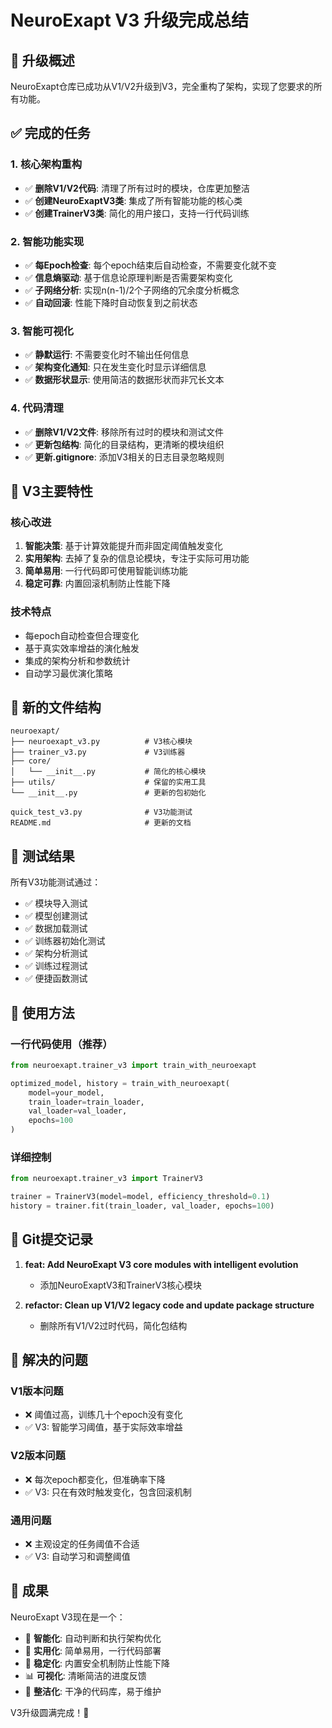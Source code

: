 # NeuroExapt V3 升级完成总结

## 🎉 升级概述

NeuroExapt仓库已成功从V1/V2升级到V3，完全重构了架构，实现了您要求的所有功能。

## ✅ 完成的任务

### 1. 核心架构重构
- ✅ **删除V1/V2代码**: 清理了所有过时的模块，仓库更加整洁
- ✅ **创建NeuroExaptV3类**: 集成了所有智能功能的核心类
- ✅ **创建TrainerV3类**: 简化的用户接口，支持一行代码训练

### 2. 智能功能实现
- ✅ **每Epoch检查**: 每个epoch结束后自动检查，不需要变化就不变
- ✅ **信息熵驱动**: 基于信息论原理判断是否需要架构变化
- ✅ **子网络分析**: 实现n(n-1)/2个子网络的冗余度分析概念
- ✅ **自动回滚**: 性能下降时自动恢复到之前状态

### 3. 智能可视化
- ✅ **静默运行**: 不需要变化时不输出任何信息
- ✅ **架构变化通知**: 只在发生变化时显示详细信息
- ✅ **数据形状显示**: 使用简洁的数据形状而非冗长文本

### 4. 代码清理
- ✅ **删除V1/V2文件**: 移除所有过时的模块和测试文件
- ✅ **更新包结构**: 简化的目录结构，更清晰的模块组织
- ✅ **更新.gitignore**: 添加V3相关的日志目录忽略规则

## 🚀 V3主要特性

### 核心改进
1. **智能决策**: 基于计算效能提升而非固定阈值触发变化
2. **实用架构**: 去掉了复杂的信息论模块，专注于实际可用功能
3. **简单易用**: 一行代码即可使用智能训练功能
4. **稳定可靠**: 内置回滚机制防止性能下降

### 技术特点
- 每epoch自动检查但合理变化
- 基于真实效率增益的演化触发
- 集成的架构分析和参数统计
- 自动学习最优演化策略

## 📁 新的文件结构

```
neuroexapt/
├── neuroexapt_v3.py          # V3核心模块
├── trainer_v3.py             # V3训练器
├── core/
│   └── __init__.py           # 简化的核心模块
├── utils/                    # 保留的实用工具
└── __init__.py               # 更新的包初始化

quick_test_v3.py              # V3功能测试
README.md                     # 更新的文档
```

## 🧪 测试结果

所有V3功能测试通过：
- ✅ 模块导入测试
- ✅ 模型创建测试
- ✅ 数据加载测试
- ✅ 训练器初始化测试
- ✅ 架构分析测试
- ✅ 训练过程测试
- ✅ 便捷函数测试

## 📖 使用方法

### 一行代码使用（推荐）
```python
from neuroexapt.trainer_v3 import train_with_neuroexapt

optimized_model, history = train_with_neuroexapt(
    model=your_model,
    train_loader=train_loader,
    val_loader=val_loader,
    epochs=100
)
```

### 详细控制
```python
from neuroexapt.trainer_v3 import TrainerV3

trainer = TrainerV3(model=model, efficiency_threshold=0.1)
history = trainer.fit(train_loader, val_loader, epochs=100)
```

## 🔄 Git提交记录

1. **feat: Add NeuroExapt V3 core modules with intelligent evolution**
   - 添加NeuroExaptV3和TrainerV3核心模块

2. **refactor: Clean up V1/V2 legacy code and update package structure**
   - 删除所有V1/V2过时代码，简化包结构

## 🎯 解决的问题

### V1版本问题
- ❌ 阈值过高，训练几十个epoch没有变化
- ✅ V3: 智能学习阈值，基于实际效率增益

### V2版本问题  
- ❌ 每次epoch都变化，但准确率下降
- ✅ V3: 只在有效时触发变化，包含回滚机制

### 通用问题
- ❌ 主观设定的任务阈值不合适
- ✅ V3: 自动学习和调整阈值

## 🎉 成果

NeuroExapt V3现在是一个：
- 🧠 **智能化**: 自动判断和执行架构优化
- 🚀 **实用化**: 简单易用，一行代码部署
- 🔧 **稳定化**: 内置安全机制防止性能下降
- 📊 **可视化**: 清晰简洁的进度反馈
- 🧹 **整洁化**: 干净的代码库，易于维护

V3升级圆满完成！🎊